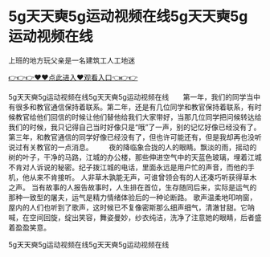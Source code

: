 # 5g天天奭5g运动视频在线5g天天奭5g运动视频在线
上班的地方玩父亲是一名建筑工人工地迷

<a href="https://github.com/getmal/fdwwt/issues/2">👉👉👉♥♥点此进入♥观看入口👈👉👉</a>

5g天天奭5g运动视频在线5g天天奭5g运动视频在线　　第一年，我们的同学当中有很多和教官通信保持着联系。第二年，还是有几位同学和教官保持着联系，有时候教官给他们回信的时候让他们替他给我们大家带好，当那几位同学把问候转达给我们的时候，我只记得自己当时好像只是“哦”了一声，别的记忆好像已经没有了。第三年，和教官通信的同学好像已经没有了，但也许可能还有，但是我却再也没听说过有关教官的一点消息。
　　夜的降临象合拢的人的眼睛。飘淡的雨，摇动的树的叶子，干净的马路，江城的办公楼，那些伸进空气中的天蓝色玻璃，埋着江城不肯对人诉说的秘密。纪子拨江城的电话，里面永远是用户忙的声音，而他的手机，他从来不肯接听。
	人非草木孰能无声，可谁曾领会有的人还凑巧听获得草木之声。
当有故事的人报告故事时，人生排在首位，生存随同后来，实际是运气的那种一致型的屠夫，运气是精力情绪体验后的一种论断路。
歌声温柔地叩响窗，屋内的人们也听到了歌声，这时候已不复像密斯那么细声细气，清澈甘甜。它呐喊，在空间回旋，绽出笑容，舞姿曼妙，纱衣纯洁，洗净了注意她的眼睛，后者盛着盈盈笑意。

5g天天奭5g运动视频在线5g天天奭5g运动视频在线

